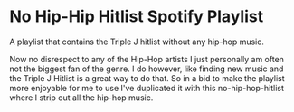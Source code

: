 # No Hip-Hip Hitlist Spotify Playlist

A playlist that contains the Triple J hitlist without any hip-hop music. 

Now no disrespect to any of the Hip-Hop artists I just personally am often not the biggest fan of the genre. I do however, like finding new music and the Triple J Hitlist is a great way to do that. So in a bid to make the playlist more enjoyable for me to use I've duplicated it with this no-hip-hop-hitlist where I strip out all the hip-hop music. 